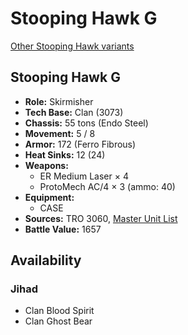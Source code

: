 # Stooping Hawk G

[Other Stooping Hawk variants](../stooping_hawk.md)

## Stooping Hawk G
- **Role:** Skirmisher
- **Tech Base:** Clan (3073)
- **Chassis:** 55 tons (Endo Steel)
- **Movement:** 5 / 8
- **Armor:** 172 (Ferro Fibrous)
- **Heat Sinks:** 12 (24)
- **Weapons:**
  - ER Medium Laser × 4
  - ProtoMech AC/4 × 3 (ammo: 40)
- **Equipment:**
  - CASE
- **Sources:** TRO 3060, [Master Unit List](http://masterunitlist.info/Unit/Details/3082/stooping-hawk-g)
- **Battle Value:** 1657

## Availability

### Jihad
- Clan Blood Spirit
- Clan Ghost Bear

